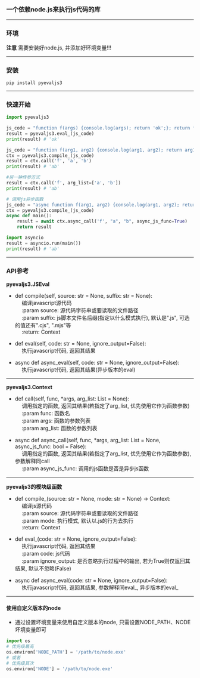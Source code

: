 ### 一个依赖node.js来执行js代码的库

----------------------

### 环境
**注意** 需要安装好node.js, 并添加好环境变量!!!

-----------------------------------

### 安装
```text
pip install pyevaljs3
```

-------------------------------

### 快速开始

```python
import pyevaljs3

js_code = "function f(args) {console.log(args); return 'ok';}; return f('args')"
result = pyevaljs3.eval_(js_code)
print(result) # 'ok'

js_code = "function f(arg1, arg2) {console.log(arg1, arg2); return arg1 + arg2;}"
ctx = pyevaljs3.compile_(js_code)
result = ctx.call('f', 'a', 'b')
print(result) # 'ab'

#另一钟传参方式
result = ctx.call('f', arg_list=['a', 'b'])
print(result) # 'ab'

# 调用js异步函数
js_code = "async function f(arg1, arg2) {console.log(arg1, arg2); return arg1 + arg2;}"
ctx = pyevaljs3.compile_(js_code)
async def main():
    result = await ctx.async_call('f', "a", "b", async_js_func=True)
    return result

import asyncio
result = asyncio.run(main())
print(result) # 'ab'
```

----------------------------------------

### API参考
**pyevaljs3.JSEval**  
- def compile(self, source: str = None, suffix: str = None):  
&ensp;&ensp; 编译javascript源代码  
&ensp;&ensp; :param source: 源代码字符串或要读取的文件路径  
&ensp;&ensp; :param suffix: js脚本文件名后缀(指定以什么模式执行), 默认是".js", 可选的值还有".cjs", ".mjs"等  
&ensp;&ensp; :return: Context  


- def eval(self, code: str = None, ignore_output=False):  
&ensp;&ensp; 执行javascript代码, 返回其结果


- async def async_eval(self, code: str = None, ignore_output=False):  
&ensp;&ensp; 执行javascript代码, 返回其结果(异步版本的eval)

------------------------------

**pyevaljs3.Context**  
- def call(self, func, *args, arg_list: List = None):  
&ensp;&ensp; 调用指定的函数, 返回其结果(若指定了arg_list, 优先使用它作为函数参数)  
&ensp;&ensp; :param func: 函数名  
&ensp;&ensp; :param args: 函数的参数列表  
&ensp;&ensp; :param arg_list: 函数的参数列表


- async def async_call(self, func, *args, arg_list: List = None, async_js_func: bool = False):  
&ensp;&ensp; 调用指定的函数, 返回其结果(若指定了arg_list, 优先使用它作为函数参数), 参数解释同call  
&ensp;&ensp; :param async_js_func: 调用的js函数是否是异步js函数  

--------------------------------------

**pyevaljs3的模块级函数**  
- def compile_(source: str = None, mode: str = None) -> Context:    
&ensp;&ensp; 编译js源代码   
&ensp;&ensp; :param source: 源代码字符串或要读取的文件路径    
&ensp;&ensp; :param mode: 执行模式, 默认以.js的行为去执行   
&ensp;&ensp; :return: Context    


- def eval_(code: str = None, ignore_output=False):   
&ensp;&ensp; 执行javascript代码, 返回其结果  
&ensp;&ensp; :param code: js代码  
&ensp;&ensp; :param ignore_output: 是否忽略执行过程中的输出, 若为True则仅返回其结果, 默认不忽略(False)  


- async def async_eval(code: str = None, ignore_output=False):  
&ensp;&ensp; 执行javascript代码, 返回其结果, 参数解释同eval_, 异步版本的eval_  

-----------------------------------

#### 使用自定义版本的node

- 通过设置坏境变量来使用自定义版本的node, 只需设置NODE_PATH、NODE坏境变量即可  
```python
import os
# 优先级最高
os.environ['NODE_PATH'] = '/path/to/node.exe'
# 或者
# 优先级其次
os.environ['NODE'] = '/path/to/node.exe'
```


